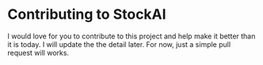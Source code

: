 # Contributing to StockAI

I would love for you to contribute to this project and help make it better than it is today. I will update the the detail later. For now, just a simple pull request will works.
